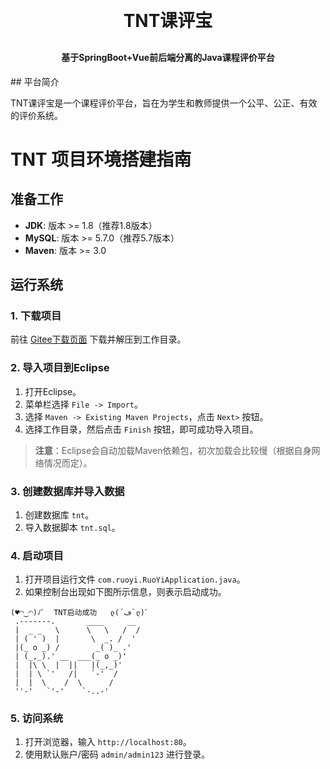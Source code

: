 <h1 align="center" style="margin: 30px 0 30px; font-weight: bold;">TNT课评宝</h1>
<h4 align="center">基于SpringBoot+Vue前后端分离的Java课程评价平台</h4>
## 平台简介

TNT课评宝是一个课程评价平台，旨在为学生和教师提供一个公平、公正、有效的评价系统。

# TNT 项目环境搭建指南

## 准备工作
- **JDK**: 版本 >= 1.8（推荐1.8版本）
- **MySQL**: 版本 >= 5.7.0（推荐5.7版本）
- **Maven**: 版本 >= 3.0

## 运行系统
### 1. 下载项目
前往 [Gitee下载页面](https://github.com/bighuangxx/TNTCourseMentor) 下载并解压到工作目录。

### 2. 导入项目到Eclipse
1. 打开Eclipse。
2. 菜单栏选择 `File -> Import`。
3. 选择 `Maven -> Existing Maven Projects`，点击 `Next>` 按钮。
4. 选择工作目录，然后点击 `Finish` 按钮，即可成功导入项目。

> **注意**：Eclipse会自动加载Maven依赖包，初次加载会比较慢（根据自身网络情况而定）。

### 3. 创建数据库并导入数据
1. 创建数据库 `tnt`。
2. 导入数据脚本 `tnt.sql`。

### 4. 启动项目
1. 打开项目运行文件 `com.ruoyi.RuoYiApplication.java`。
2. 如果控制台出现如下图所示信息，则表示启动成功。

```plaintext
(♥◠‿◠)ﾉﾞ  TNT启动成功   ლ(´ڡ`ლ)ﾞ  
 .-------.       ____     __        
 |  _ _   \      \   \   /  /    
 | ( ' )  |       \  _. /  '       
 |(_ o _) /        _( )_ .'         
 | (_,_).' __  ___(_ o _)'          
 |  |\ \  |  ||   |(_,_)'         
 |  | \ `'   /|   `-'  /           
 |  |  \    /  \      /           
 ''-'   `'-'    `-..-'
``````

### 5. 访问系统
1. 打开浏览器，输入 `http://localhost:80`。
2. 使用默认账户/密码 `admin/admin123` 进行登录。

